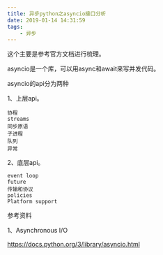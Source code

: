 ```yaml
---
title: 异步python之asyncio接口分析
date: 2019-01-14 14:31:59
tags:
	- 异步
---
```




这个主要是参考官方文档进行梳理。

asyncio是一个库，可以用async和await来写并发代码。

asyncio的api分为两种

1、上层api。

```
协程
streams
同步原语
子进程
队列
异常
```

2、底层api。

```
event loop
future
传输和协议
policies
Platform support
```



参考资料

1、Asynchronous I/O

https://docs.python.org/3/library/asyncio.html